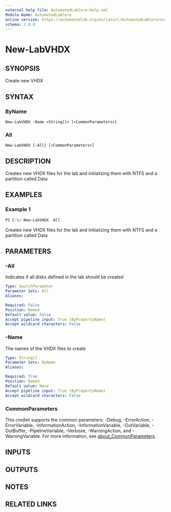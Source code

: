 ```yaml
---
external help file: AutomatedLabCore-help.xml
Module Name: AutomatedLabCore
online version: https://automatedlab.org/en/latest/AutomatedLabCore/en-us/New-LabVHDX
schema: 2.0.0
---
```


# New-LabVHDX

## SYNOPSIS
Create new VHDX

## SYNTAX

### ByName
```
New-LabVHDX -Name <String[]> [<CommonParameters>]
```

### All
```
New-LabVHDX [-All] [<CommonParameters>]
```

## DESCRIPTION
Creates new VHDX files for the lab and initializing them with NTFS and a partition called Data

## EXAMPLES

### Example 1
```powershell
PS C:\> New-LabVHDX -All
```

Creates new VHDX files for the lab and initializing them with NTFS and a partition called Data

## PARAMETERS

### -All
Indicates if all disks defined in the lab should be created

```yaml
Type: SwitchParameter
Parameter Sets: All
Aliases:

Required: False
Position: Named
Default value: False
Accept pipeline input: True (ByPropertyName)
Accept wildcard characters: False
```

### -Name
The names of the VHDX files to create

```yaml
Type: String[]
Parameter Sets: ByName
Aliases:

Required: True
Position: Named
Default value: None
Accept pipeline input: True (ByPropertyName)
Accept wildcard characters: False
```

### CommonParameters
This cmdlet supports the common parameters: -Debug, -ErrorAction, -ErrorVariable, -InformationAction, -InformationVariable, -OutVariable, -OutBuffer, -PipelineVariable, -Verbose, -WarningAction, and -WarningVariable. For more information, see [about_CommonParameters](http://go.microsoft.com/fwlink/?LinkID=113216).

## INPUTS

## OUTPUTS

## NOTES

## RELATED LINKS

